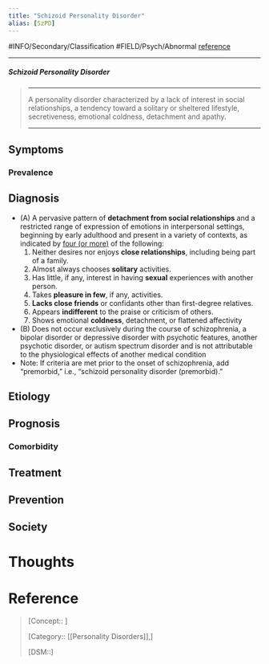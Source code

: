 ```yaml
---
title: "Schizoid Personality Disorder"
alias: [SzPD]
---
```



#INFO/Secondary/Classification #FIELD/Psych/Abnormal [reference](https://en.wikipedia.org/wiki/Schizoid_personality_disorder)

---


##### Schizoid Personality Disorder
> ------------------------------------------------------------
> A personality disorder characterized by a lack of interest in social relationships, a tendency toward a solitary or sheltered lifestyle, secretiveness, emotional coldness, detachment and apathy. 
>
> ------------------------------------------------------------

## Symptoms

### Prevalence

## Diagnosis

- (A)  A pervasive pattern of **detachment from social relationships** and a restricted range of expression of emotions in interpersonal settings, beginning by early adulthood and present in a variety of contexts, as indicated by <u>four (or more)</u> of the following:
    1. Neither desires nor enjoys **close relationships**, including being part of a family.
    2. Almost always chooses **solitary** activities.
    3. Has little, if any, interest in having **sexual** experiences with another person.
    4. Takes **pleasure in few**, if any, activities.
    5. **Lacks close friends** or confidants other than first-degree relatives.
    6. Appears **indifferent** to the praise or criticism of others.
    7. Shows emotional **coldness**, detachment, or flattened affectivity
- (B) Does not occur exclusively during the course of schizophrenia, a bipolar disorder or depressive disorder with psychotic features, another psychotic disorder, or autism spectrum disorder and is not attributable to the physiological effects of another medical condition
- Note: If criteria are met prior to the onset of schizophrenia, add “premorbid,” i.e., “schizoid personality disorder (premorbid).”

## Etiology

## Prognosis

### Comorbidity

## Treatment

## Prevention

## Society

# Thoughts

# Reference


> [Concept:: ]
>
> [Category:: [[Personality Disorders]],]
>
> [DSM::]
